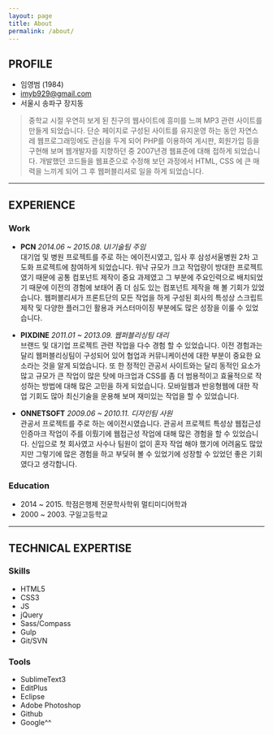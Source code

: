 ```yaml
---
layout: page
title: About
permalink: /about/
---
```




## PROFILE

- 임영범 (1984)
- imyb929@gmail.com
- 서울시 송파구 장지동

> 중학교 시절 우연히 보게 된 친구의 웹사이트에 흥미를 느껴 MP3 관련 사이트를 만들게 되었습니다. 단순 페이지로 구성된 사이트를 유지운영 하는 동안 자연스레 웹프로그래밍에도 관심을 두게 되어 PHP를 이용하여 게시판, 회원가입 등을 구현해 보며 웹개발자를 지향하던 중 2007년경 웹표준에 대해 접하게 되었습니다. 개발했던 코드들을 웹표준으로 수정해 보던 과정에서 HTML, CSS 에 큰 매력을 느끼게 되어 그 후 웹퍼블리셔로 일을 하게 되었습니다.





***





## EXPERIENCE

### Work

- **PCN**
  *2014.06 ~ 2015.08. UI기술팀 주임*<br>
  대기업 및 병원 프로젝트를 주로 하는 에이전시였고, 입사 후 삼성서울병원 2차 고도화 프로젝트에 참여하게 되었습니다. 워낙 규모가 크고 작업량이 방대한 프로젝트였기 때문에 공통 컴포넌트 제작이 중요 과제였고 그 부분에 주요인력으로 배치되었기 때문에 이전의 경험에 보태어 좀 더 심도 있는 컴포넌트 제작을 해 볼 기회가 있었습니다. 웹퍼블리셔가 프론트단의 모든 작업을 하게 구성된 회사의 특성상 스크립트 제작 및 다양한 플러그인 활용과 커스터마이징 부분에도 많은 성장을 이룰 수 있었습니다.

- **PIXDINE**
  *2011.01 ~ 2013.09. 웹퍼블리싱팀 대리*<br>
  브랜드 및 대기업 프로젝트 관련 작업을 다수 경험 할 수 있었습니다. 이전 경험과는 달리 웹퍼블리싱팀이 구성되어 있어 협업과 커뮤니케이션에 대한 부분이 중요한 요소라는 것을 알게 되었습니다. 또 한 정적인 관공서 사이트와는 달리 동적인 요소가 많고 규모가 큰 작업이 많은 탓에 마크업과 CSS를 좀 더 범용적이고 효율적으로 작성하는 방법에 대해 많은 고민을 하게 되었습니다. 모바일웹과 반응형웹에 대한 작업 기회도 많아 최신기술을 운용해 보며 재미있는 작업을 할 수 있었습니다.

- **ONNETSOFT**
  *2009.06 ~ 2010.11. 디자인팀 사원*<br>
  관공서 프로젝트를 주로 하는 에이전시였습니다. 관공서 프로젝트 특성상 웹접근성 인증마크 작업이 주를 이뤘기에 웹접근성 작업에 대해 많은 경험을 할 수 있었습니다. 신입으로 첫 회사였고 사수나 팀원이 없이 혼자 작업 해야 했기에 어려움도 많았지만 그렇기에 많은 경험을 하고 부딪혀 볼 수 있었기에 성장할 수 있었던 좋은 기회였다고 생각합니다.


### Education
- 2014 ~ 2015. 학점은행제 전문학사학위 멀티미디어학과
- 2000 ~ 2003. 구일고등학교





***





## TECHNICAL EXPERTISE

### Skills
- HTML5
- CSS3
- JS
- jQuery
- Sass/Compass
- Gulp
- Git/SVN

### Tools
- SublimeText3
- EditPlus
- Eclipse
- Adobe Photoshop
- Github
- Google^^